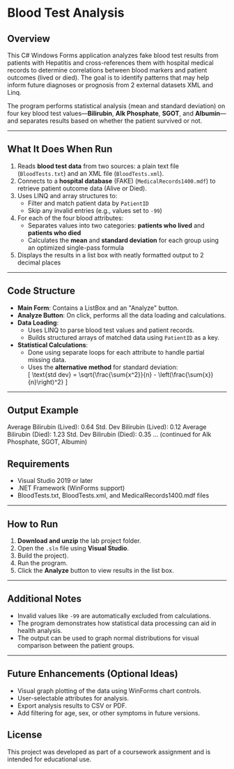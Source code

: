 # Blood Test Analysis

## Overview

This C# Windows Forms application analyzes fake blood test results from patients with Hepatitis and cross-references them with hospital medical records to determine correlations between blood markers and patient outcomes (lived or died). The goal is to identify patterns that may help inform future diagnoses or prognosis from 2 external datasets XML and Linq.

The program performs statistical analysis (mean and standard deviation) on four key blood test values—**Bilirubin**, **Alk Phosphate**, **SGOT**, and **Albumin**—and separates results based on whether the patient survived or not.

---

## What It Does When Run

1. Reads **blood test data** from two sources: a plain text file (`BloodTests.txt`) and an XML file (`BloodTests.xml`).
2. Connects to a **hospital database** (FAKE) (`MedicalRecords1400.mdf`) to retrieve patient outcome data (Alive or Died).
3. Uses LINQ and array structures to:
   - Filter and match patient data by `PatientID`
   - Skip any invalid entries (e.g., values set to `-99`)
4. For each of the four blood attributes:
   - Separates values into two categories: **patients who lived** and **patients who died**
   - Calculates the **mean** and **standard deviation** for each group using an optimized single-pass formula
5. Displays the results in a list box with neatly formatted output to 2 decimal places

---

## Code Structure

- **Main Form**: Contains a ListBox and an "Analyze" button.
- **Analyze Button**: On click, performs all the data loading and calculations.
- **Data Loading**:
  - Uses LINQ to parse blood test values and patient records.
  - Builds structured arrays of matched data using `PatientID` as a key.
- **Statistical Calculations**:
  - Done using separate loops for each attribute to handle partial missing data.
  - Uses the **alternative method** for standard deviation:  
    \[
    \text{std dev} = \sqrt{\frac{\sum{x^2}}{n} - \left(\frac{\sum{x}}{n}\right)^2}
    \]

---

## Output Example

Average Bilirubin (Lived): 0.64
Std. Dev Bilirubin (Lived): 0.12
Average Bilirubin (Died): 1.23
Std. Dev Bilirubin (Died): 0.35
... (continued for Alk Phosphate, SGOT, Albumin)

## Requirements

- Visual Studio 2019 or later  
- .NET Framework (WinForms support)  
- BloodTests.txt, BloodTests.xml, and MedicalRecords1400.mdf files  

---

## How to Run

1. **Download and unzip** the lab project folder.
2. Open the `.sln` file using **Visual Studio**.
3. Build the project).
4. Run the program.
5. Click the **Analyze** button to view results in the list box.

---

## Additional Notes

- Invalid values like `-99` are automatically excluded from calculations.
- The program demonstrates how statistical data processing can aid in health analysis.
- The output can be used to graph normal distributions for visual comparison between the patient groups.

---

## Future Enhancements (Optional Ideas)

- Visual graph plotting of the data using WinForms chart controls.
- User-selectable attributes for analysis.
- Export analysis results to CSV or PDF.
- Add filtering for age, sex, or other symptoms in future versions.

## License

This project was developed as part of a coursework assignment and is intended for educational use.
